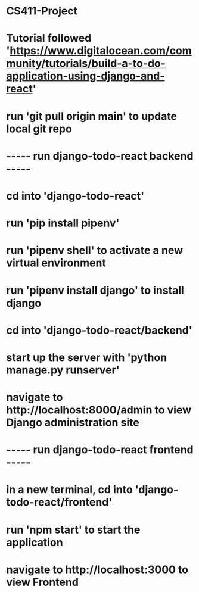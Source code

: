 # CS411-Project

# Tutorial followed 'https://www.digitalocean.com/community/tutorials/build-a-to-do-application-using-django-and-react'

# run 'git pull origin main' to update local git repo

# ----- run django-todo-react backend -----
# cd into 'django-todo-react'
# run 'pip install pipenv'
# run 'pipenv shell' to activate a new virtual environment
# run 'pipenv install django' to install django
# cd into 'django-todo-react/backend'
# start up the server with 'python manage.py runserver'
# navigate to http://localhost:8000/admin to view Django administration site

# ----- run django-todo-react frontend -----
# in a new terminal, cd into 'django-todo-react/frontend'
# run 'npm start' to start the application
# navigate to http://localhost:3000 to view Frontend
